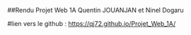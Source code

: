 ##Rendu Projet Web 1A Quentin JOUANJAN et Ninel Dogaru

#lien vers le github : https://qj72.github.io/Projet_Web_1A/